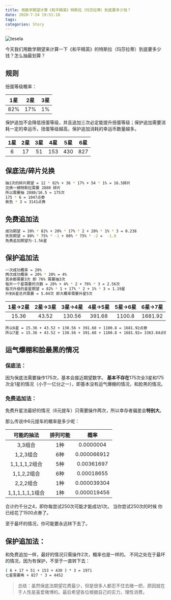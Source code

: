 ```yaml
---
title: 用数学期望计算《和平精英》特斯拉（玛莎拉蒂）到底要多少钱？
date: 2020-7-24 19:51:18
tags: 
categories: Story
---
```


![tesela](https://game.gtimg.cn/images/gp/ingame/a20200724tslcar/intor_6.png)

今天我们用数学期望来计算一下《和平精英》的特斯拉（玛莎拉蒂）到底要多少钱？怎么抽最划算？

<!--more-->

## 规则

扭蛋等级概率：

|  1星 | 2星  | 3星 |
| :-: | :-: | :-: |
| 82% | 17% | 1% |

保护追加不会降低扭蛋等级，并且追加三次必定能提升扭蛋等级；保护追加需要消耗一定的幸运币，扭蛋等级越高，保护追加消耗的幸运币数量越多。

|  1星 | 2星  | 3星 | 4星 | 5星 | 6星 |
| :-: | :-: | :-: | :-: | :-: | :-: |
| 6 | 17 | 51 | 153 | 430 | 827 |

## 保底法/碎片兑换

```bash
抽1次的碎片期望 = 12 * 82% + 36 * 17% + 54 * 1% = 16.5碎片
兑换一辆特斯拉需要 2880 碎片
所以需要抽 2880/16.5 ≈ 175次
175 * 6 = 1047点劵
紫色 * 3 = 3141点券
```

## 免费追加法

```bash
成功期望 = 20% * 82% + 20% * 17% * 2 + 20% * 1% * 3 = 0.238
失败期望 = 80% * 75% * -1 + 80% * 75% * -2 =  -1.8
免费追加期望为-1.56星
```

## 保护追加法

```bash
一次成功概率 = 20%
两次成功概率 = 20% * 20% = 4%
其余都需要3次 即 76% 需要抽3次
每升一个星需要的次数 = 20% + 4% * 2 + 76% * 3 = 2.56次
每次升级的星星期望 = 82% * 1 + 17% * 2 + 1% * 3 = 1.19星
升到6星总共需要 = 5.04次 即大概率需要升星5次
```

|  1星→2星 | 2星→3星 | 3星→4星 | 4星→5星 | 5星→6星 | 6星→7星 |
| :-: | :-: | :-: | :-: | :-: | :-: |
| 15.36 | 43.52 | 130.56 | 391.68 | 1100.8 | 1681.92 |

```bash
所以6星 = 15.36 + 43.52 + 130.56 + 391.68 + 1100.8 = 1681.92点劵
所以7星 = 15.36 + 43.52 + 130.56 + 391.68 + 1100.8 + 1681.92= 3363.84点劵
```

## 运气爆棚和脸最黑的情况

### 保底法：

因为保底法需要操作175次，基本会接近期望数字。
**基本不存在**175次全3星和175次全1星的情况（小于一亿分之一），即基本没有运气爆棚的情况，和脸黑的情况。

### 免费追加法：

免费升星法最好的情况（6元提车）只需要操作两次，所以幸存者偏差会**特别大**。

那么传说中6元提车的概率是多少呢：

| 可能的抽法 | 排列可能 | 概率 |
| :-: | :-: | :-: |
| 3,3组合 | 1种 | 0.0000004 |
| 1,2,3组合 | 6种 | 0.000066912 |
| 1,1,1,1,2组合 | 5种 | 0.00361697 |
| 1,1,2,2组合 | 6种 | 0.00018655 |
| 2,2,2组合 | 1种 | 0.000039304 |
| 1,1,1,1,1,1组合 | 1种 | 0.000019456 |

合计约千分之4，即你每尝试250次可能才能成功1次。
当你尝试250次的时候 你已经花了1500点券了。

至于最坏的情况，你可能要永远转下去了。

## 保护追加法：

和免费追加一样，最好的情况只需操作2次，概率也是一样的。
不同之处在于最坏的情况，因为有保护，不至于一直转下去：

```bash
( 6 + 17 + 51 + 153 + 430 ) * 3 = 1971
七星需要再 + 827 * 3 = 4452
```

> 总结：虽然保底法期望花费最少，但是很多人都忍不住去赌一把，原因就在于人性是喜爱赌博的。最后希望各位根据自己的实力，理性消费。
